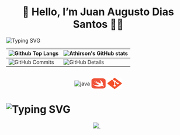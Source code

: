 <h1 align='center'>
  👋 Hello, I’m Juan Augusto Dias Santos 👨‍💻
</h1>


  

![Typing SVG](https://readme-typing-svg.demolab.com?font=Fira+Code&size=29&pause=1500&weight=900&duration=3500&color=FFFFFF&background=FFFFFF00&vCenter=true&width=1000&height=60&lines=✌️+Hi+there.+My+name+is+Juan,+and+I+am+a+backend+dev)

| ![Github Top Langs](https://github-readme-stats.vercel.app/api/top-langs/?username=JuanSantos64&layout=compact&theme=radical&&hide=jupyter%20notebook,php,makefile,c%2B%2B,cmake,hack,shell,html,css&langs_count=6&hide_border=True&line_height=20&PAT_1) | ![Athirson's GitHub stats](https://github-readme-stats.vercel.app/api?username=JuanSantos64&include=private&theme=radical&show_icons=true&hide_border=True&line_height=20&PAT_1) |
| ----------- | ----------- |
| ![GitHub Commits](https://github-readme-streak-stats.herokuapp.com/?user=JuanSantos64&theme=radical&ring=e73737&currStreakNum=ffffff&hide_border=true) |![GitHub Details](http://github-profile-summary-cards.vercel.app/api/cards/profile-details?username=JuanSantos64&theme=radical) |

</div>
  

  <div style="display: inline_block" align="center"><br>
  <img align="center" alt="java" height="30" width="40" src="https://cdn.jsdelivr.net/gh/devicons/devicon/icons/java/java-original.svg">
  <img align="center" alt="swift" height="30" width="40" src="https://raw.githubusercontent.com/devicons/devicon/master/icons/swift/swift-original.svg">
    <img align="center" alt="git" height="30" width="40" src="https://raw.githubusercontent.com/devicons/devicon/master/icons/git/git-plain.svg">

  </div> 


<!---
JuanSantos64/JuanSantos64 is a ✨ special ✨ repository because its `README.md` (this file) appears on your GitHub profile.
You can click the Preview link to take a look at your changes.
--->




# ![Typing SVG](https://readme-typing-svg.demolab.com?font=Dancing+Script&weight=900&size=28&duration=3500&pause=1500&color=F7F7F7&background=FFFFFF00&vCenter=true&width=1000&lines=👋+Thanks+for+visiting.+See+you+around!)



<p align='center'>
  
  <a href="https://www.linkedin.com/in/juan-santos-28a001288/">
    <img src="https://img.shields.io/badge/linkedin-%230077B5.svg?&style=for-the-badge&logo=linkedin&logoColor=white" />
  </a>&nbsp;&nbsp;

<div align="center">

